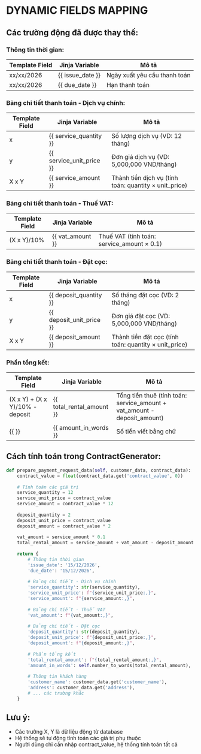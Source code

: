 # DYNAMIC FIELDS MAPPING

## Các trường động đã được thay thế:

### Thông tin thời gian:
| Template Field | Jinja Variable | Mô tả |
|----------------|----------------|-------|
| xx/xx/2026 | {{ issue_date }} | Ngày xuất yêu cầu thanh toán |
| xx/xx/2026 | {{ due_date }} | Hạn thanh toán |

### Bảng chi tiết thanh toán - Dịch vụ chính:
| Template Field | Jinja Variable | Mô tả |
|----------------|----------------|-------|
| x | {{ service_quantity }} | Số lượng dịch vụ (VD: 12 tháng) |
| y | {{ service_unit_price }} | Đơn giá dịch vụ (VD: 5,000,000 VND/tháng) |
| X x Y | {{ service_amount }} | Thành tiền dịch vụ (tính toán: quantity × unit_price) |

### Bảng chi tiết thanh toán - Thuế VAT:
| Template Field | Jinja Variable | Mô tả |
|----------------|----------------|-------|
| (X x Y)/10% | {{ vat_amount }} | Thuế VAT (tính toán: service_amount × 0.1) |

### Bảng chi tiết thanh toán - Đặt cọc:
| Template Field | Jinja Variable | Mô tả |
|----------------|----------------|-------|
| x | {{ deposit_quantity }} | Số tháng đặt cọc (VD: 2 tháng) |
| y | {{ deposit_unit_price }} | Đơn giá đặt cọc (VD: 5,000,000 VND/tháng) |
| X x Y | {{ deposit_amount }} | Thành tiền đặt cọc (tính toán: quantity × unit_price) |

### Phần tổng kết:
| Template Field | Jinja Variable | Mô tả |
|----------------|----------------|-------|
| (X x Y) + (X x Y)/10% - deposit | {{ total_rental_amount }} | Tổng tiền thuê (tính toán: service_amount + vat_amount - deposit_amount) |
| {{ }} | {{ amount_in_words }} | Số tiền viết bằng chữ |

## Cách tính toán trong ContractGenerator:

```python
def prepare_payment_request_data(self, customer_data, contract_data):
    contract_value = float(contract_data.get('contract_value', 0))
    
    # Tính toán các giá trị
    service_quantity = 12
    service_unit_price = contract_value
    service_amount = contract_value * 12
    
    deposit_quantity = 2
    deposit_unit_price = contract_value
    deposit_amount = contract_value * 2
    
    vat_amount = service_amount * 0.1
    total_rental_amount = service_amount + vat_amount - deposit_amount
    
    return {
        # Thông tin thời gian
        'issue_date': '15/12/2026',
        'due_date': '15/12/2026',
        
        # Bảng chi tiết - Dịch vụ chính
        'service_quantity': str(service_quantity),
        'service_unit_price': f"{service_unit_price:,}",
        'service_amount': f"{service_amount:,}",
        
        # Bảng chi tiết - Thuế VAT
        'vat_amount': f"{vat_amount:,}",
        
        # Bảng chi tiết - Đặt cọc
        'deposit_quantity': str(deposit_quantity),
        'deposit_unit_price': f"{deposit_unit_price:,}",
        'deposit_amount': f"{deposit_amount:,}",
        
        # Phần tổng kết
        'total_rental_amount': f"{total_rental_amount:,}",
        'amount_in_words': self.number_to_words(total_rental_amount),
        
        # Thông tin khách hàng
        'customer_name': customer_data.get('customer_name'),
        'address': customer_data.get('address'),
        # ... các trường khác
    }
```

## Lưu ý:
- Các trường X, Y là dữ liệu động từ database
- Hệ thống sẽ tự động tính toán các giá trị phụ thuộc
- Người dùng chỉ cần nhập contract_value, hệ thống tính toán tất cả
